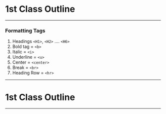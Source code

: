 # 1st Class Outline
_________________________________

### **Formatting Tags**
1. Headings `<H1>`, `<H2>` .... `<H6>`
2. Bold tag = `<b>`
3. Italic = `<i>`
4. Underline = `<u>`
5. Center = `<center>`
6. Break = `<br>`
7. Heading Row = `<hr>`

_________________________________

# 1st Class Outline
_________________________________
